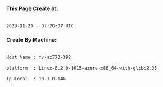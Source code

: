 
   
#### This Page Create at:

```bash

2023-11-20 - 07:28:07 UTC

```

#### Create By Machine:

```bash

Host Name : fv-az773-392

platform  : Linux-6.2.0-1015-azure-x86_64-with-glibc2.35

Ip Local  : 10.1.0.146

```

